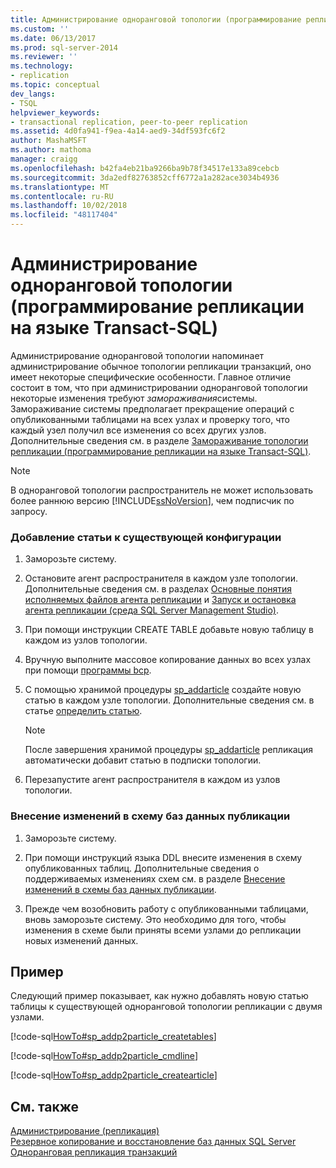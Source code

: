 ```yaml
---
title: Администрирование одноранговой топологии (программирование репликации на языке Transact-SQL) | Документация Майкрософт
ms.custom: ''
ms.date: 06/13/2017
ms.prod: sql-server-2014
ms.reviewer: ''
ms.technology:
- replication
ms.topic: conceptual
dev_langs:
- TSQL
helpviewer_keywords:
- transactional replication, peer-to-peer replication
ms.assetid: 4d0fa941-f9ea-4a14-aed9-34df593fc6f2
author: MashaMSFT
ms.author: mathoma
manager: craigg
ms.openlocfilehash: b42fa4eb21ba9266ba9b78f34517e133a89cebcb
ms.sourcegitcommit: 3da2edf82763852cff6772a1a282ace3034b4936
ms.translationtype: MT
ms.contentlocale: ru-RU
ms.lasthandoff: 10/02/2018
ms.locfileid: "48117404"
---
```

# <a name="administer-a-peer-to-peer-topology-replication-transact-sql-programming"></a>Администрирование одноранговой топологии (программирование репликации на языке Transact-SQL)
  Администрирование одноранговой топологии напоминает администрирование обычное топологии репликации транзакций, оно имеет некоторые специфические особенности. Главное отличие состоит в том, что при администрировании одноранговой топологии некоторые изменения требуют *замораживания*системы. Замораживание системы предполагает прекращение операций с опубликованными таблицами на всех узлах и проверку того, что каждый узел получил все изменения со всех других узлов. Дополнительные сведения см. в разделе [Замораживание топологии репликации (программирование репликации на языке Transact-SQL)](quiesce-a-replication-topology-replication-transact-sql-programming.md).  
  
> [!NOTE]  
>  В одноранговой топологии распространитель не может использовать более раннюю версию [!INCLUDE[ssNoVersion](../../../includes/ssnoversion-md.md)], чем подписчик по запросу.  
  
### <a name="to-add-an-article-to-an-existing-configuration"></a>Добавление статьи к существующей конфигурации  
  
1.  Заморозьте систему.  
  
2.  Остановите агент распространителя в каждом узле топологии. Дополнительные сведения см. в разделах [Основные понятия исполняемых файлов агента репликации](../concepts/replication-agent-executables-concepts.md) и [Запуск и остановка агента репликации (среда SQL Server Management Studio)](../agents/start-and-stop-a-replication-agent-sql-server-management-studio.md).  
  
3.  При помощи инструкции CREATE TABLE добавьте новую таблицу в каждом из узлов топологии.  
  
4.  Вручную выполните массовое копирование данных во всех узлах при помощи [программы bcp](../../../tools/bcp-utility.md).  
  
5.  С помощью хранимой процедуры [sp_addarticle](/sql/relational-databases/system-stored-procedures/sp-addarticle-transact-sql) создайте новую статью в каждом узле топологии. Дополнительные сведения см. в статье [определить статью](../publish/define-an-article.md).  
  
    > [!NOTE]  
    >  После завершения хранимой процедуры [sp_addarticle](/sql/relational-databases/system-stored-procedures/sp-addarticle-transact-sql) репликация автоматически добавит статью в подписки топологии.  
  
6.  Перезапустите агент распространителя в каждом из узлов топологии.  
  
### <a name="to-make-schema-changes-to-a-publication-database"></a>Внесение изменений в схему баз данных публикации  
  
1.  Заморозьте систему.  
  
2.  При помощи инструкций языка DDL внесите изменения в схему опубликованных таблиц. Дополнительные сведения о поддерживаемых изменениях схем см. в разделе [Внесение изменений в схемы баз данных публикации](../publish/make-schema-changes-on-publication-databases.md).  
  
3.  Прежде чем возобновить работу с опубликованными таблицами, вновь заморозьте систему. Это необходимо для того, чтобы изменения в схеме были приняты всеми узлами до репликации новых изменений данных.  
  
## <a name="example"></a>Пример  
 Следующий пример показывает, как нужно добавлять новую статью таблицы к существующей одноранговой топологии репликации с двумя узлами.  
  
 [!code-sql[HowTo#sp_addp2particle_createtables](../../../snippets/tsql/SQL15/replication/howto/tsql/addp2particle.sql#sp_addp2particle_createtables)]  
  
 [!code-sql[HowTo#sp_addp2particle_cmdline](../../../snippets/tsql/SQL15/replication/howto/tsql/addp2particle.sql#sp_addp2particle_cmdline)]  
  
 [!code-sql[HowTo#sp_addp2particle_createarticle](../../../snippets/tsql/SQL15/replication/howto/tsql/addp2particle.sql#sp_addp2particle_createarticle)]  
  
## <a name="see-also"></a>См. также  
 [Администрирование (репликация)](administration-replication.md)   
 [Резервное копирование и восстановление баз данных SQL Server](../../backup-restore/back-up-and-restore-of-sql-server-databases.md)   
 [Одноранговая репликация транзакций](../transactional/peer-to-peer-transactional-replication.md)  
  
  
